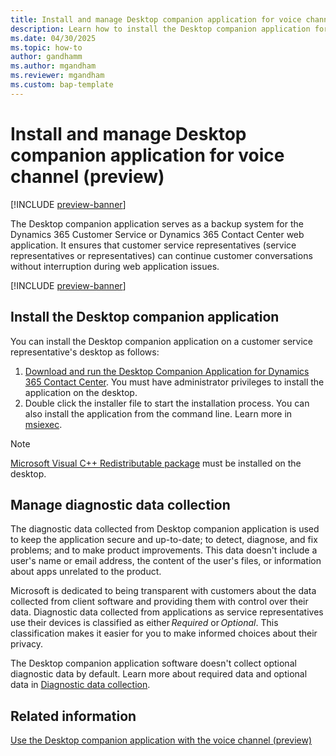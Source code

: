 ```yaml
---
title: Install and manage Desktop companion application for voice channel (preview)
description: Learn how to install the Desktop companion application for the voice channel.
ms.date: 04/30/2025
ms.topic: how-to
author: gandhamm
ms.author: mgandham
ms.reviewer: mgandham
ms.custom: bap-template
---
```


# Install and manage Desktop companion application for voice channel (preview)

[!INCLUDE [preview-banner](~/../shared-content/shared/preview-includes/preview-banner.md)]

The Desktop companion application serves as a backup system for the Dynamics 365 Customer Service or Dynamics 365 Contact Center web application. It ensures that customer service representatives (service representatives or representatives) can continue customer conversations without interruption during web application issues.

[!INCLUDE [preview-banner](~/../shared-content/shared/preview-includes/preview-note-d365.md)]

## Install the Desktop companion application

You can install the Desktop companion application on a customer service representative's desktop as follows:

1. [Download and run the Desktop Companion Application for Dynamics 365 Contact Center](https://aka.ms/dca-preview-installer). You must have administrator privileges to install the application on the desktop.
1. Double click the installer file to start the installation process. You can also install the application from the command line. Learn more in [msiexec](/windows-server/administration/windows-commands/msiexec).

> [!NOTE]
> [Microsoft Visual C++ Redistributable package](/cpp/windows/latest-supported-vc-redist) must be installed on the desktop. 

## Manage diagnostic data collection

The diagnostic data collected from Desktop companion application is used to keep the application secure and up-to-date; to detect, diagnose, and fix problems; and to make product improvements. This data doesn't include a user's name or email address, the content of the user's files, or information about apps unrelated to the product. 

Microsoft is dedicated to being transparent with customers about the data collected from client software and providing them with control over their data. Diagnostic data collected from applications as service representatives use their devices is classified as either *Required* or *Optional*. This classification makes it easier for you to make informed choices about their privacy.

The Desktop companion application software doesn't collect optional diagnostic data by default. Learn more about required data and optional data in [Diagnostic data collection](/power-automate/desktop-flows/diagnostic-data?WT.mc_id=powerautomate_inproduct_padconsole#required-data). 

## Related information

[Use the Desktop companion application with the voice channel (preview)](../use/voice-dca-application.md)
